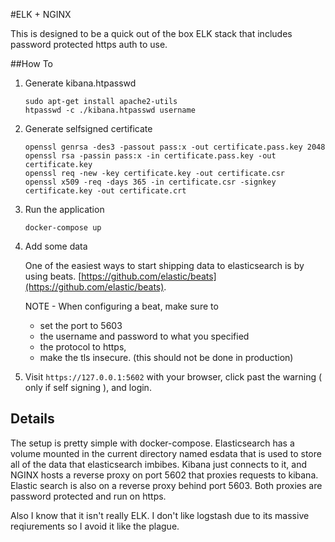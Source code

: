 #ELK + NGINX


This is designed to be a quick out of the box ELK stack that includes password protected https auth to use.

##How To

1. Generate kibana.htpasswd

    ```
    sudo apt-get install apache2-utils 
    htpasswd -c ./kibana.htpasswd username
    ```

2. Generate selfsigned certificate

	```
    openssl genrsa -des3 -passout pass:x -out certificate.pass.key 2048
    openssl rsa -passin pass:x -in certificate.pass.key -out certificate.key
    openssl req -new -key certificate.key -out certificate.csr
    openssl x509 -req -days 365 -in certificate.csr -signkey certificate.key -out certificate.crt
    ```

3. Run the application

	```
    docker-compose up
	```

4. Add some data

    One of the easiest ways to start shipping data to elasticsearch is by using beats.
    [https://github.com/elastic/beats](https://github.com/elastic/beats). 
    
    NOTE - When configuring a beat, make sure to 
    * set the port to 5603
    * the username and password to what you specified
    * the protocol to https, 
    * make the tls insecure. (this should not be done in production)

5. Visit `https://127.0.0.1:5602` with your browser, click past the warning ( only if self signing ), and login.

## Details

The setup is pretty simple with docker-compose. Elasticsearch has a volume mounted in the current directory
named esdata that is used to store all of the data that elasticsearch imbibes. Kibana just connects to it, 
and NGINX hosts a reverse proxy on port 5602 that proxies requests to kibana. Elastic search is also on a reverse proxy behind port 5603. Both proxies are password protected and run on https.

Also I know that it isn't really ELK. I don't like logstash due to its massive reqiurements so I avoid it like the plague.
